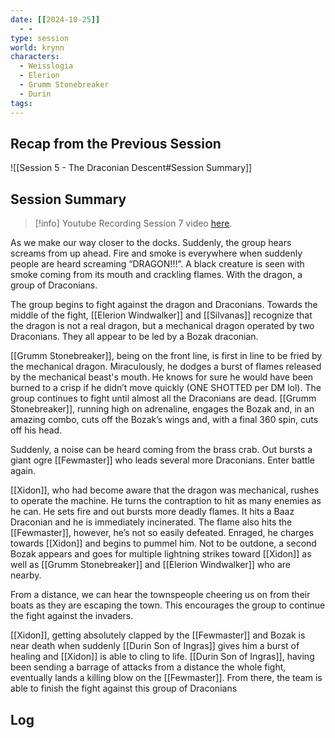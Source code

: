 ```yaml
---
date: [[2024-10-25]]
  - - 
type: session
world: krynn
characters:
  - Weisslogia
  - Elerion
  - Grumm Stonebreaker
  - Durin
tags:
---
```


## Recap from the Previous Session

![[Session 5 - The Draconian Descent#Session Summary]]


## Session Summary

> [!info] Youtube Recording
> Session 7 video [here](https://www.youtube.com/watch?v=abrEls8BV9c). 


As we make our way closer to the docks. Suddenly, the group hears screams from up ahead. Fire and smoke is everywhere when suddenly people are heard screaming “DRAGON!!!”. A black creature is seen with smoke coming from its mouth and crackling flames. With the dragon, a group of Draconians.

The group begins to fight against the dragon and Draconians. Towards the middle of the fight, [[Elerion Windwalker]] and [[Silvanas]] recognize that the dragon is not a real dragon, but a mechanical dragon operated by two Draconians. They all appear to be led by a Bozak draconian. 

[[Grumm Stonebreaker]], being on the front line, is first in line to be fried by the mechanical dragon. Miraculously, he dodges a burst of flames released by the mechanical beast's mouth. He knows for sure he would have been burned to a crisp if he didn’t move quickly (ONE SHOTTED per DM lol). The group continues to fight until almost all the Draconians are dead. [[Grumm Stonebreaker]], running high on adrenaline, engages the Bozak and, in an amazing combo, cuts off the Bozak’s wings and, with a final 360 spin, cuts off his head. 

Suddenly, a noise can be heard coming from the brass crab. Out bursts a giant ogre [[Fewmaster]] who leads several more Draconians. Enter battle again.

[[Xidon]], who had become aware that the dragon was mechanical, rushes to operate the machine. He turns the contraption to hit as many enemies as he can. He sets fire and out bursts more deadly flames. It hits a Baaz Draconian and he is immediately incinerated. The flame also hits the [[Fewmaster]], however, he’s not so easily defeated. Enraged, he charges towards [[Xidon]] and begins to pummel him. Not to be outdone, a second Bozak appears and goes for multiple lightning strikes toward [[Xidon]] as well as [[Grumm Stonebreaker]] and [[Elerion Windwalker]] who are nearby. 

From a distance, we can hear the townspeople cheering us on from their boats as they are escaping the town. This encourages the group to continue the fight against the invaders. 

[[Xidon]], getting absolutely clapped by the [[Fewmaster]] and Bozak is near death when suddenly [[Durin Son of Ingras]] gives him a burst of healing and [[Xidon]] is able to cling to life. [[Durin Son of Ingras]], having been sending a barrage of attacks from a distance the whole fight, eventually lands a killing blow on the [[Fewmaster]]. From there, the team is able to finish the fight against this group of Draconians


## Log